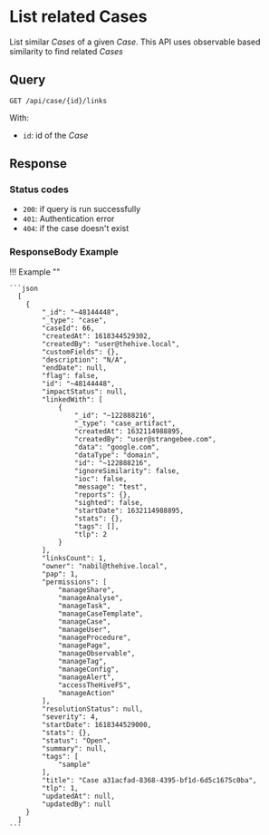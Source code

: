 # List related Cases

List similar *Cases* of a given *Case*. This API uses observable based similarity to find related *Cases*

## Query

```plain
GET /api/case/{id}/links
```

With:

- `id`: id of the *Case*

## Response

### Status codes

- `200`: if query is run successfully
- `401`: Authentication error
- `404`: if the case doesn't exist

### ResponseBody Example

!!! Example ""

    ```json
      [
        {
            "_id": "~48144448",
            "_type": "case",
            "caseId": 66,
            "createdAt": 1618344529302,
            "createdBy": "user@thehive.local",
            "customFields": {},
            "description": "N/A",
            "endDate": null,
            "flag": false,
            "id": "~48144448",
            "impactStatus": null,
            "linkedWith": [
                {
                    "_id": "~122888216",
                    "_type": "case_artifact",
                    "createdAt": 1632114988895,
                    "createdBy": "user@strangebee.com",
                    "data": "google.com",
                    "dataType": "domain",
                    "id": "~122888216",
                    "ignoreSimilarity": false,
                    "ioc": false,
                    "message": "test",
                    "reports": {},
                    "sighted": false,
                    "startDate": 1632114988895,
                    "stats": {},
                    "tags": [],
                    "tlp": 2
                }
            ],
            "linksCount": 1,
            "owner": "nabil@thehive.local",
            "pap": 1,
            "permissions": [
                "manageShare",
                "manageAnalyse",
                "manageTask",
                "manageCaseTemplate",
                "manageCase",
                "manageUser",
                "manageProcedure",
                "managePage",
                "manageObservable",
                "manageTag",
                "manageConfig",
                "manageAlert",
                "accessTheHiveFS",
                "manageAction"
            ],
            "resolutionStatus": null,
            "severity": 4,
            "startDate": 1618344529000,
            "stats": {},
            "status": "Open",
            "summary": null,
            "tags": [
                "sample"
            ],
            "title": "Case a31acfad-8368-4395-bf1d-6d5c1675c0ba",
            "tlp": 1,
            "updatedAt": null,
            "updatedBy": null
        }
      ]
    ```